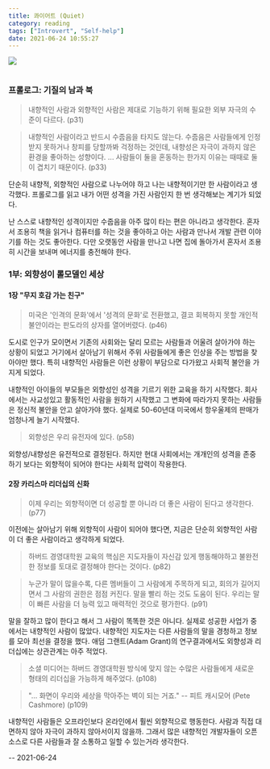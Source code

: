 ```yaml
---
title: 콰이어트 (Quiet)
category: reading
tags: ["Introvert", "Self-help"]
date: 2021-06-24 10:55:27
---
```


![](/quiet.jpg)

```toc
```

### 프롤로그: 기질의 남과 북

> 내향적인 사람과 외향적인 사람은 제대로 기능하기 위해 필요한 외부 자극의 수준이 다르다. (p31)

> 내향적인 사람이라고 반드시 수줍음을 타지도 않는다. 수줍음은 사람들에게 인정받지 못하거나 창피를 당할까봐 걱정하는 것인데, 내향성은 자극이 과하지 않은 환경을 좋아하는 성향이다. ... 사람들이 둘을 혼동하는 한가지 이유는 때때로 둘이 겹치기 때문이다. (p33)

단순히 내향적, 외향적인 사람으로 나누어야 하고 나는 내향적이기만 한 사람이라고 생각했다. 프롤로그를 읽고 내가 어떤 성격을 가진 사람인지 한 번 생각해보는 계기가 되었다.

난 스스로 내향적인 성격이지만 수줍음을 아주 많이 타는 편은 아니라고 생각한다. 혼자서 조용히 책을 읽거나 컴퓨터를 하는 것을 좋아하고 아는 사람과 만나서 개발 관련 이야기를 하는 것도 좋아한다. 다만 오랫동안 사람을 만나고 나면 집에 돌아가서 혼자서 조용히 시간을 보내며 에너지를 충전해야 한다.

### 1부: 외향성이 롤모델인 세상

#### 1장 "무지 호감 가는 친구"

> 미국은 '인격의 문화'에서 '성격의 문화'로 전환했고, 결코 회복하지 못할 개인적 불안이라는 판도라의 상자를 열어버렸다. (p46)

도시로 인구가 모이면서 기존의 사회와는 달리 모르는 사람들과 어울려 살아가야 하는 상황이 되었고 거기에서 살아남기 위해서 주위 사람들에게 좋은 인상을 주는 방법을 찾아야만 했다. 특히 내향적인 사람들은 이런 상황이 부담으로 다가왔고 사회적 불안을 가지게 되었다.

내향적인 아이들의 부모들은 외향성인 성격을 기르기 위한 교육을 하기 시작했다. 회사에서는 사교성있고 활동적인 사람을 원하기 시작했고 그 변화에 따라가지 못하는 사람들은 정신적 불안을 안고 살아가야 했다. 실제로 50-60년대 미국에서 항우울제의 판매가 엄청나게 늘기 시작했다.

> 외향성은 우리 유전자에 있다. (p58)

외향성/내향성은 유전적으로 결정된다. 하지만 현대 사회에서는 개개인의 성격을 존중하기 보다는 외향적이 되어야 한다는 사회적 압력이 작용한다.

#### 2장 카리스마 리더십의 신화

> 이제 우리는 외향적이면 더 성공할 뿐 아니라 더 좋은 사람이 된다고 생각한다. (p77)

이전에는 살아남기 위해 외향적이 사람이 되어야 했다면, 지금은 단순히 외향적인 사람이 더 좋은 사람이라고 생각하게 되었다.

> 하버드 경영대학원 교육의 핵심은 지도자들이 자신감 있게 행동해야하고 불완전한 정보를 토대로 결정해야 한다는 것이다. (p82)

> 누군가 말이 많을수록, 다른 멤버들이 그 사람에게 주목하게 되고, 회의가 길어지면서 그 사람의 권한은 점점 커진다. 말을 빨리 하는 것도 도움이 된다. 우리는 말이 빠른 사람을 더 능력 있고 매력적인 것으로 평가한다. (p91)

말을 잘하고 많이 한다고 해서 그 사람이 똑똑한 것은 아니다. 실제로 성공한 사업가 중에서는 내향적인 사람이 많았다. 내향적인 지도자는 다른 사람들의 말을 경청하고 정보를 모아 최선을 결정을 했다. 애덤 그랜트(Adam Grant)의 연구결과에서도 외향성과 리더십에는 상관관계는 아주 적었다.

> 소셜 미디어는 하버드 경영대학원 방식에 맞지 않는 수많은 사람들에게 새로운 형태의 리더십을 가능하게 해주었다. (p108)

> "... 화면이 우리와 세상을 막아주는 벽이 되는 거죠." -- 피트 캐시모어 (Pete Cashmore) (p109)

내향적인 사람들은 오프라인보다 온라인에서 훨씬 외향적으로 행동한다. 사람과 직접 대면하지 않아 자극이 과하지 않아서이지 않을까. 그래서 많은 내향적인 개발자들이 오픈소스로 다른 사람들과 잘 소통하고 일할 수 있는거라 생각한다.

-- 2021-06-24